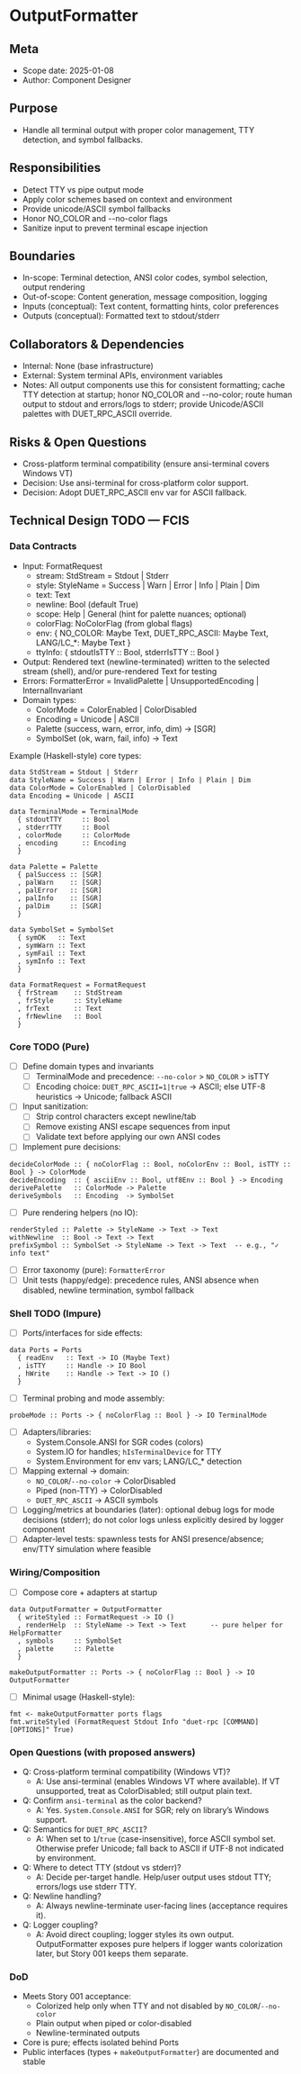 # OutputFormatter

## Meta
- Scope date: 2025-01-08
- Author: Component Designer

## Purpose
- Handle all terminal output with proper color management, TTY detection, and symbol fallbacks.

## Responsibilities
- Detect TTY vs pipe output mode
- Apply color schemes based on context and environment
- Provide unicode/ASCII symbol fallbacks
- Honor NO_COLOR and --no-color flags
- Sanitize input to prevent terminal escape injection

## Boundaries
- In-scope: Terminal detection, ANSI color codes, symbol selection, output rendering
- Out-of-scope: Content generation, message composition, logging
- Inputs (conceptual): Text content, formatting hints, color preferences
- Outputs (conceptual): Formatted text to stdout/stderr

## Collaborators & Dependencies
- Internal: None (base infrastructure)
- External: System terminal APIs, environment variables
- Notes: All output components use this for consistent formatting; cache TTY detection at startup; honor NO_COLOR and --no-color; route human output to stdout and errors/logs to stderr; provide Unicode/ASCII palettes with DUET_RPC_ASCII override.

## Risks & Open Questions
- Cross-platform terminal compatibility (ensure ansi-terminal covers Windows VT)
- Decision: Use ansi-terminal for cross-platform color support.
- Decision: Adopt DUET_RPC_ASCII env var for ASCII fallback.

## Technical Design TODO — FCIS

### Data Contracts
- Input: FormatRequest
  - stream: StdStream = Stdout | Stderr
  - style: StyleName = Success | Warn | Error | Info | Plain | Dim
  - text: Text
  - newline: Bool (default True)
  - scope: Help | General (hint for palette nuances; optional)
  - colorFlag: NoColorFlag (from global flags)
  - env: { NO_COLOR: Maybe Text, DUET_RPC_ASCII: Maybe Text, LANG/LC_*: Maybe Text }
  - ttyInfo: { stdoutIsTTY :: Bool, stderrIsTTY :: Bool }
- Output: Rendered text (newline-terminated) written to the selected stream (shell), and/or pure-rendered Text for testing
- Errors: FormatterError = InvalidPalette | UnsupportedEncoding | InternalInvariant
- Domain types:
  - ColorMode = ColorEnabled | ColorDisabled
  - Encoding = Unicode | ASCII
  - Palette (success, warn, error, info, dim) -> [SGR]
  - SymbolSet (ok, warn, fail, info) -> Text

Example (Haskell-style) core types:
```
data StdStream = Stdout | Stderr
data StyleName = Success | Warn | Error | Info | Plain | Dim
data ColorMode = ColorEnabled | ColorDisabled
data Encoding = Unicode | ASCII

data TerminalMode = TerminalMode
  { stdoutTTY     :: Bool
  , stderrTTY     :: Bool
  , colorMode     :: ColorMode
  , encoding      :: Encoding
  }

data Palette = Palette
  { palSuccess :: [SGR]
  , palWarn    :: [SGR]
  , palError   :: [SGR]
  , palInfo    :: [SGR]
  , palDim     :: [SGR]
  }

data SymbolSet = SymbolSet
  { symOK   :: Text
  , symWarn :: Text
  , symFail :: Text
  , symInfo :: Text
  }

data FormatRequest = FormatRequest
  { frStream    :: StdStream
  , frStyle     :: StyleName
  , frText      :: Text
  , frNewline   :: Bool
  }
```

### Core TODO (Pure)
- [ ] Define domain types and invariants
  - [ ] TerminalMode and precedence: `--no-color` > `NO_COLOR` > isTTY
  - [ ] Encoding choice: `DUET_RPC_ASCII=1|true` → ASCII; else UTF-8 heuristics → Unicode; fallback ASCII
- [ ] Input sanitization:
  - [ ] Strip control characters except newline/tab
  - [ ] Remove existing ANSI escape sequences from input
  - [ ] Validate text before applying our own ANSI codes
- [ ] Implement pure decisions:
```
decideColorMode :: { noColorFlag :: Bool, noColorEnv :: Bool, isTTY :: Bool } -> ColorMode
decideEncoding  :: { asciiEnv :: Bool, utf8Env :: Bool } -> Encoding
derivePalette   :: ColorMode -> Palette
deriveSymbols   :: Encoding  -> SymbolSet
```
- [ ] Pure rendering helpers (no IO):
```
renderStyled :: Palette -> StyleName -> Text -> Text
withNewline  :: Bool -> Text -> Text
prefixSymbol :: SymbolSet -> StyleName -> Text -> Text  -- e.g., "✓ info text"
```
- [ ] Error taxonomy (pure): `FormatterError`
- [ ] Unit tests (happy/edge): precedence rules, ANSI absence when disabled, newline termination, symbol fallback

### Shell TODO (Impure)
- [ ] Ports/interfaces for side effects:
```
data Ports = Ports
  { readEnv   :: Text -> IO (Maybe Text)
  , isTTY     :: Handle -> IO Bool
  , hWrite    :: Handle -> Text -> IO ()
  }
```
- [ ] Terminal probing and mode assembly:
```
probeMode :: Ports -> { noColorFlag :: Bool } -> IO TerminalMode
```
- [ ] Adapters/libraries:
  - System.Console.ANSI for SGR codes (colors)
  - System.IO for handles; `hIsTerminalDevice` for TTY
  - System.Environment for env vars; LANG/LC_* detection
- [ ] Mapping external → domain:
  - `NO_COLOR`/`--no-color` → ColorDisabled
  - Piped (non-TTY) → ColorDisabled
  - `DUET_RPC_ASCII` → ASCII symbols
- [ ] Logging/metrics at boundaries (later): optional debug logs for mode decisions (stderr); do not color logs unless explicitly desired by logger component
- [ ] Adapter-level tests: spawnless tests for ANSI presence/absence; env/TTY simulation where feasible

### Wiring/Composition
- [ ] Compose core + adapters at startup
```
data OutputFormatter = OutputFormatter
  { writeStyled :: FormatRequest -> IO ()
  , renderHelp  :: StyleName -> Text -> Text      -- pure helper for HelpFormatter
  , symbols     :: SymbolSet
  , palette     :: Palette
  }

makeOutputFormatter :: Ports -> { noColorFlag :: Bool } -> IO OutputFormatter
```
- [ ] Minimal usage (Haskell-style):
```
fmt <- makeOutputFormatter ports flags
fmt.writeStyled (FormatRequest Stdout Info "duet-rpc [COMMAND] [OPTIONS]" True)
```

### Open Questions (with proposed answers)
- Q: Cross-platform terminal compatibility (Windows VT)?
  - A: Use ansi-terminal (enables Windows VT where available). If VT unsupported, treat as ColorDisabled; still output plain text.
- Q: Confirm `ansi-terminal` as the color backend?
  - A: Yes. `System.Console.ANSI` for SGR; rely on library’s Windows support.
- Q: Semantics for `DUET_RPC_ASCII`?
  - A: When set to `1`/`true` (case-insensitive), force ASCII symbol set. Otherwise prefer Unicode; fall back to ASCII if UTF-8 not indicated by environment.
- Q: Where to detect TTY (stdout vs stderr)?
  - A: Decide per-target handle. Help/user output uses stdout TTY; errors/logs use stderr TTY.
- Q: Newline handling?
  - A: Always newline-terminate user-facing lines (acceptance requires it).
- Q: Logger coupling?
  - A: Avoid direct coupling; logger styles its own output. OutputFormatter exposes pure helpers if logger wants colorization later, but Story 001 keeps them separate.

### DoD
- Meets Story 001 acceptance:
  - Colorized help only when TTY and not disabled by `NO_COLOR`/`--no-color`
  - Plain output when piped or color-disabled
  - Newline-terminated outputs
- Core is pure; effects isolated behind Ports
- Public interfaces (types + `makeOutputFormatter`) are documented and stable
